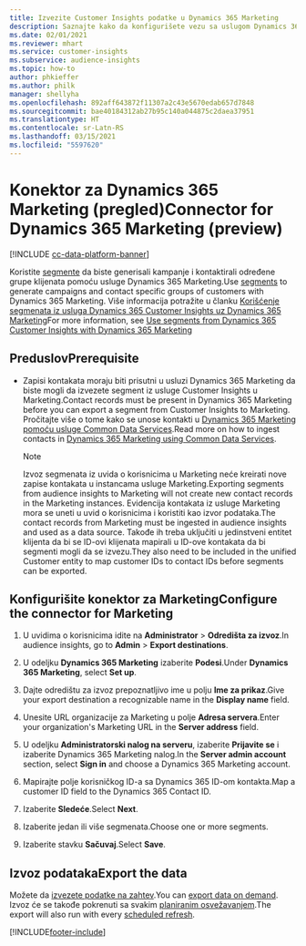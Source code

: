 ```yaml
---
title: Izvezite Customer Insights podatke u Dynamics 365 Marketing
description: Saznajte kako da konfigurišete vezu sa uslugom Dynamics 365 Marketing.
ms.date: 02/01/2021
ms.reviewer: mhart
ms.service: customer-insights
ms.subservice: audience-insights
ms.topic: how-to
author: phkieffer
ms.author: philk
manager: shellyha
ms.openlocfilehash: 892aff643872f11307a2c43e5670edab657d7848
ms.sourcegitcommit: bae40184312ab27b95c140a044875c2daea37951
ms.translationtype: HT
ms.contentlocale: sr-Latn-RS
ms.lasthandoff: 03/15/2021
ms.locfileid: "5597620"
---
```

# <a name="connector-for-dynamics-365-marketing-preview"></a><span data-ttu-id="b4bf1-103">Konektor za Dynamics 365 Marketing (pregled)</span><span class="sxs-lookup"><span data-stu-id="b4bf1-103">Connector for Dynamics 365 Marketing (preview)</span></span>

[!INCLUDE [cc-data-platform-banner](../includes/cc-data-platform-banner.md)]

<span data-ttu-id="b4bf1-104">Koristite [segmente](segments.md) da biste generisali kampanje i kontaktirali određene grupe klijenata pomoću usluge Dynamics 365 Marketing.</span><span class="sxs-lookup"><span data-stu-id="b4bf1-104">Use [segments](segments.md) to generate campaigns and contact specific groups of customers with Dynamics 365 Marketing.</span></span> <span data-ttu-id="b4bf1-105">Više informacija potražite u članku [Korišćenje segmenata iz usluga Dynamics 365 Customer Insights uz Dynamics 365 Marketing](/dynamics365/marketing/customer-insights-segments)</span><span class="sxs-lookup"><span data-stu-id="b4bf1-105">For more information, see [Use segments from Dynamics 365 Customer Insights with Dynamics 365 Marketing](/dynamics365/marketing/customer-insights-segments)</span></span>

## <a name="prerequisite"></a><span data-ttu-id="b4bf1-106">Preduslov</span><span class="sxs-lookup"><span data-stu-id="b4bf1-106">Prerequisite</span></span>

- <span data-ttu-id="b4bf1-107">Zapisi kontakata moraju biti prisutni u usluzi Dynamics 365 Marketing da biste mogli da izvezete segment iz usluge Customer Insights u Marketing.</span><span class="sxs-lookup"><span data-stu-id="b4bf1-107">Contact records must be present in Dynamics 365 Marketing before you can export a segment from Customer Insights to Marketing.</span></span> <span data-ttu-id="b4bf1-108">Pročitajte više o tome kako se unose kontakti u [Dynamics 365 Marketing pomoću usluge Common Data Services](connect-power-query.md).</span><span class="sxs-lookup"><span data-stu-id="b4bf1-108">Read more on how to ingest contacts in [Dynamics 365 Marketing using Common Data Services](connect-power-query.md).</span></span>

  > [!NOTE]
  > <span data-ttu-id="b4bf1-109">Izvoz segmenata iz uvida o korisnicima u Marketing neće kreirati nove zapise kontakata u instancama usluge Marketing.</span><span class="sxs-lookup"><span data-stu-id="b4bf1-109">Exporting segments from audience insights to Marketing will not create new contact records in the Marketing instances.</span></span> <span data-ttu-id="b4bf1-110">Evidencija kontakata iz usluge Marketing mora se uneti u uvid o korisnicima i koristiti kao izvor podataka.</span><span class="sxs-lookup"><span data-stu-id="b4bf1-110">The contact records from Marketing must be ingested in audience insights and used as a data source.</span></span> <span data-ttu-id="b4bf1-111">Takođe ih treba uključiti u jedinstveni entitet klijenta da bi se ID-ovi klijenata mapirali u ID-ove kontakata da bi segmenti mogli da se izvezu.</span><span class="sxs-lookup"><span data-stu-id="b4bf1-111">They also need to be included in the unified Customer entity to map customer IDs to contact IDs before segments can be exported.</span></span>

## <a name="configure-the-connector-for-marketing"></a><span data-ttu-id="b4bf1-112">Konfigurišite konektor za Marketing</span><span class="sxs-lookup"><span data-stu-id="b4bf1-112">Configure the connector for Marketing</span></span>

1. <span data-ttu-id="b4bf1-113">U uvidima o korisnicima idite na **Administrator** > **Odredišta za izvoz**.</span><span class="sxs-lookup"><span data-stu-id="b4bf1-113">In audience insights, go to **Admin** > **Export destinations**.</span></span>

1. <span data-ttu-id="b4bf1-114">U odeljku **Dynamics 365 Marketing** izaberite **Podesi**.</span><span class="sxs-lookup"><span data-stu-id="b4bf1-114">Under **Dynamics 365 Marketing**, select **Set up**.</span></span>

1. <span data-ttu-id="b4bf1-115">Dajte odredištu za izvoz prepoznatljivo ime u polju **Ime za prikaz**.</span><span class="sxs-lookup"><span data-stu-id="b4bf1-115">Give your export destination a recognizable name in the **Display name** field.</span></span>

1. <span data-ttu-id="b4bf1-116">Unesite URL organizacije za Marketing u polje **Adresa servera**.</span><span class="sxs-lookup"><span data-stu-id="b4bf1-116">Enter your organization's Marketing URL in the **Server address** field.</span></span>

1. <span data-ttu-id="b4bf1-117">U odeljku **Administratorski nalog na serveru**, izaberite **Prijavite se** i izaberite Dynamics 365 Marketing nalog.</span><span class="sxs-lookup"><span data-stu-id="b4bf1-117">In the **Server admin account** section, select **Sign in** and choose a Dynamics 365 Marketing account.</span></span>

1. <span data-ttu-id="b4bf1-118">Mapirajte polje korisničkog ID-a sa Dynamics 365 ID-om kontakta.</span><span class="sxs-lookup"><span data-stu-id="b4bf1-118">Map a customer ID field to the Dynamics 365 Contact ID.</span></span>

1. <span data-ttu-id="b4bf1-119">Izaberite **Sledeće**.</span><span class="sxs-lookup"><span data-stu-id="b4bf1-119">Select **Next**.</span></span>

1. <span data-ttu-id="b4bf1-120">Izaberite jedan ili više segmenata.</span><span class="sxs-lookup"><span data-stu-id="b4bf1-120">Choose one or more segments.</span></span>

1. <span data-ttu-id="b4bf1-121">Izaberite stavku **Sačuvaj**.</span><span class="sxs-lookup"><span data-stu-id="b4bf1-121">Select **Save**.</span></span>

## <a name="export-the-data"></a><span data-ttu-id="b4bf1-122">Izvoz podataka</span><span class="sxs-lookup"><span data-stu-id="b4bf1-122">Export the data</span></span>

<span data-ttu-id="b4bf1-123">Možete da [izvezete podatke na zahtev](export-destinations.md).</span><span class="sxs-lookup"><span data-stu-id="b4bf1-123">You can [export data on demand](export-destinations.md).</span></span> <span data-ttu-id="b4bf1-124">Izvoz će se takođe pokrenuti sa svakim [planiranim osvežavanjem](system.md#schedule-tab).</span><span class="sxs-lookup"><span data-stu-id="b4bf1-124">The export will also run with every [scheduled refresh](system.md#schedule-tab).</span></span>


[!INCLUDE[footer-include](../includes/footer-banner.md)]
